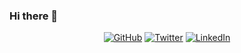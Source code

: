 ### Hi there 👋

<p align="center">
	<a href="https://github.com/aajrami"><img src="https://img.shields.io/github/followers/aajrami?label=GitHub&style=social" alt="GitHub"></a>
	<a href="https://twitter.com/aajrami"><img src="https://img.shields.io/twitter/follow/aajrami?label=Twitter&style=social" alt="Twitter"></a>
	<a href="https://www.linkedin.com/in/aajrami"><img src="https://img.shields.io/badge/Kaggle--_.svg?style=social&logo=kaggle" alt="LinkedIn"></a>
</p>
<!--
**aajrami/aajrami** is a ✨ _special_ ✨ repository because its `README.md` (this file) appears on your GitHub profile.

Here are some ideas to get you started:

- 🔭 I’m currently working on ...
- 🌱 I’m currently learning ...
- 👯 I’m looking to collaborate on ...
- 🤔 I’m looking for help with ...
- 💬 Ask me about ...
- 📫 How to reach me: ...
- 😄 Pronouns: ...
- ⚡ Fun fact: ...
-->
